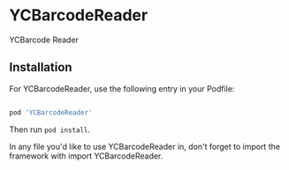 # YCBarcodeReader
YCBarcode Reader

## Installation
For YCBarcodeReader, use the following entry in your Podfile:

```rb

pod 'YCBarcodeReader'

```

Then run `pod install`.

In any file you'd like to use YCBarcodeReader in, don't forget to import the framework with import YCBarcodeReader.

